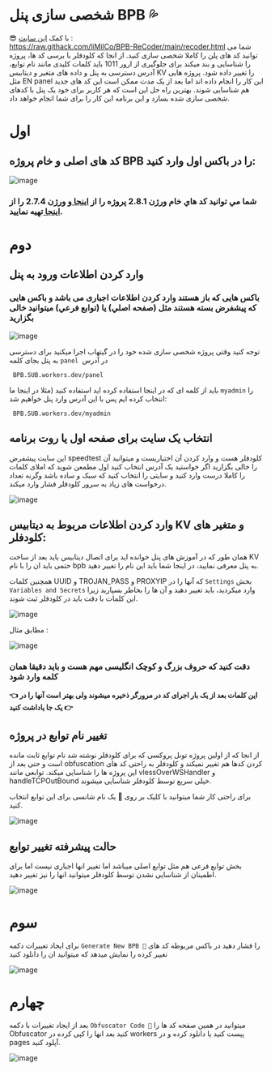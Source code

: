 # شخصی سازی پنل BPB 💦
😎 با کمک [این سایت](https://raw.githack.com/liMilCo/BPB-ReCoder/main/recoder.html) :   
https://raw.githack.com/liMilCo/BPB-ReCoder/main/recoder.html
شما می توانید کد های پلن را کاملا شخصی سازی کنید.
از انجا که کلودفلر با برسی کد ها، پروژه را شناسایی و بند میکند برای جلوگیری از ارور 1011 باید کلمات کلیدی مانند نام توابع، آدرس دسترسی به پنل و داده های متغیر و دیتابیس KV را تغییر داده شود. پروژه هایی مثل EN panel این کار را انجام داده اند اما بعد از یک مدت ممکن است این کد های جدید هم شناسایی شوند. بهترین راه حل این است که هر کاربر برای خود یک پنل با کدهای شخصی سازی شده بسازد و این برنامه این کار را برای شما انجام خواهد داد.


# اول

## کد های اصلی و خام پروژه BPB را در باکس اول وارد کنید:
![image](https://github.com/user-attachments/assets/145586fd-7520-4c44-b2b7-8f8acddbb87e)
### شما مي توانيد کد هاي خام ورژن 2.8.1 پروژه را از [اينجا ](https://raw.githubusercontent.com/liMilCo/BPB-ReCoder/main/worker.2.8.1.js)و ورژن 2.7.4 را از [اينجا ](https://github.com/bia-pain-bache/BPB-Worker-Panel/releases/download/v2.7.4/worker.js)تهيه نماييد.


# دوم


## وارد کردن اطلاعات ورود به پنل

### باکس هایی که باز هستند وارد کردن اطلاعات اجباری می باشد و باکس هایی که پیشفرض بسته هستند مثل (صفحه اصلي) یا (توابع فرعي) میتوانید خالی بگزارید

![image](https://github.com/user-attachments/assets/888f7e7e-d0c7-47ac-999d-85462e112b41)

توجه کنید وقتی پروژه شخصی سازی شده خود را در گیتهاب اجرا میکنید برای دسترسی به پنل بجای کلمه `panel `در آدرس

` BPB.SUB.workers.dev/panel`

باید از کلمه ای که در اینجا استفاده کرده اید استفاده کنید (مثلا در اینجا ما `myadmin` را انتخاب کرده ایم پس با این آدرس وارد پنل خواهیم شد:

` BPB.SUB.workers.dev/myadmin`

## انتخاب یک سایت برای صفحه اول یا روت برنامه
این سایت پیشفرض speedtest کلودفلر هست و وارد کردن آن اختیاریست و میتوانید آن را خالی بگزارید
اگر خواستید یک آدرس انتخاب کنید اول مطمعن شوید که املای کلمات را کاملا درست وارد کنید و سایتی را انتخاب کنید که سبک و ساده باشد وگرنه تعداد درخواست های زیاد به سرور کلودفلر فشار وارد میکند.

![image](https://github.com/user-attachments/assets/bbc0210f-b224-4e47-8181-bd1a7ec73153)


## وارد کردن اطلاعات مربوط به دیتابیس KV و متغیر های کلودفلر:

همان طور که در آموزش های پنل خوانده اید برای اتصال دیتابیس باید بعد از ساخت KV حتمی باید ان را با نام bpb به پنل معرفی نمایید، در اینجا شما باید این نام را تغییر دهید.

همچنین کلمات UUID و TROJAN_PASS و PROXYIP که آنها را در `Settings` بخش `Variables and Secrets`  وارد میکردید، باید تغییر دهید و آن ها را بخاطر بسپارید زیرا این کلمات با دقت باید در کلودفلر ثبت شوند.

![image](https://github.com/user-attachments/assets/f6c99917-6a5a-4c6e-8c16-aeec8bde6a52)

مطابق مثال :

![image](https://github.com/user-attachments/assets/8a38f229-5ec7-40d7-842f-1293acef5598)

### دقت کنید که حروف بزرگ و کوچک انگلیسی مهم هست و باید دقیقا همان کلمه وارد شود

**👈 این کلمات بعد از یک بار اجرای کد در مرورگر ذخیره میشوند ولی بهتر است آنها را در یک جا یاداشت کنید 👉**

## تغییر نام توابع در پروژه
از انجا که از اولین پروژه تونل پروکسی که برای کلودفلر نوشته شد نام توابع ثابت مانده است و حتی بعد از obfuscation کردن کدها هم تغییر نمیکند و کلودفلر به راحتی کد های این پروژه ها را شناسایی میکند. توابعی مانند vlessOverWSHandler و handleTCPOutBound خیلی سریع توسط کلودفلر شناسایی میشوند.

برای راحتی کار شما میتوانید با کلیک بر روی 🎁 یک نام شانسی برای این توابع انتخاب کنید.

![image](https://github.com/user-attachments/assets/8c64c378-d206-4fd1-9aa4-b028da7e34e1)


## حالت پیشرفته تغییر توابع

بخش توابع فرعی هم مثل توابع اصلی میباشد اما تغییر انها اجباری نیست اما برای اطمینان از شناسایی نشدن توسط کلودفلر میتوانید انها را نیز تغییر دهید.


![image](https://github.com/user-attachments/assets/61ae844b-0d00-4b99-9713-a1d7ff9b16bd)


# سوم

برای ایجاد تغییرات دکمه  `Generate New BPB 🌊` را فشار دهید
در باکس مربوطه کد های تغییر کرده را نمایش میدهد که میتوانید ان را دانلود کنید

![image](https://github.com/user-attachments/assets/399fa6d6-7873-42db-8b3c-371f99a79952)

# چهارم 
بعد از ایجاد تغییرات با دکمه `Obfuscator Code 💨` میتوانید در همین صفحه کد ها را Obfuscator کنید
بعد انها را کپی کرده در workers پیست کنید یا دانلود کرده و در pages آپلود کنید.

![image](https://github.com/user-attachments/assets/4b5aa91a-1998-4e11-9236-d993a8fcca42)


